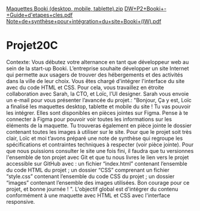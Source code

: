 [Maquettes Booki (desktop, mobile, tablette).zip](https://github.com/ssergeat/Projet20C/files/10530875/Maquettes.Booki.desktop.mobile.tablette.zip)
[DW+P2+Booki+-+Guide+d'etapes+cles.pdf](https://github.com/ssergeat/Projet20C/files/10530876/DW%2BP2%2BBooki%2B-%2BGuide%2Bd.etapes%2Bcles.pdf)
[Note+de+synthèse+pour+intégration+du+site+Booki+(IW).pdf](https://github.com/ssergeat/Projet20C/files/10530877/Note%2Bde%2Bsynthese%2Bpour%2Bintegration%2Bdu%2Bsite%2BBooki%2B.IW.pdf)
# Projet20C
Contexte:
Vous débutez votre alternance en tant que développeur web au sein de la start-up Booki. L’entreprise souhaite développer un site Internet qui permette aux usagers de trouver des hébergements et des activités dans la ville de leur choix.
Vous êtes chargé d'intégrer l'interface du site avec du code HTML et CSS. Pour cela, vous travaillez en étroite collaboration avec Sarah, la CTO, et Loïc, l’UI designer. 
Sarah vous envoie un e-mail pour vous présenter l’avancée du projet.:
"Bonjour,
Ça y est, Loïc a finalisé les maquettes desktop, tablette et mobile du site ! Tu vas pouvoir les intégrer. Elles sont disponibles en pièces jointes sur Figma. Pense à te connecter à Figma pour pouvoir voir toutes les informations sur les éléments de la maquette.
Tu trouveras également en pièce jointe le dossier contenant toutes les images à utiliser sur le site.
Pour que le projet soit très clair, Loïc et moi t’avons préparé une note de synthèse qui regroupe les spécifications et contraintes techniques à respecter (voir pièce jointe).
Pour que nous puissions consulter le site une fois fini, il faudra que tu versionnes l'ensemble de ton projet avec Git et que tu nous livres le lien vers le projet accessible sur GitHub avec :
un fichier “index.html” contenant l’ensemble du code HTML du projet ;
un dossier “CSS” comprenant un fichier “style.css” contenant l’ensemble du code CSS du projet ;
un dossier “images” contenant l’ensemble des images utilisées.
Bon courage pour ce projet, et bonne journée ! ".
L'objectif global est d'intégrer du contenu conformément à une maquette avec HTML et CSS avec l'interface responsive.
